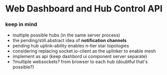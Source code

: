 Web Dashboard and Hub Control API
=================================

### keep in mind

* multiple possible hubs (in the same server process)
* the pending/still.abstract idea of **notification channels**
* pending hub uplink-ability enables n-tier star topologies
* considering replacing socket.io-client as the uplinker to enable mesh
* implement as api (keep dashbord ui component server separate) 
* ?multiple websockets? from browser to each hub (doubtful that's possible?)
